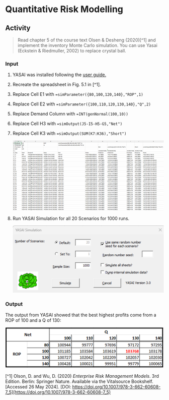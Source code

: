 # Quantitative Risk Modelling

## Activity
> Read chapter 5 of the course text Olsen & Desheng (2020)[^1] and implement the inventory Monte Carlo simulation. You can use Yasai (Eckstein & Riedmuller, 2002) to replace crystal ball.

### Input 
1. YASAI was installed following the [user guide.](https://sites.rutgers.edu/yasai/)
2. Recreate the spreadsheet in Fig. 5.1 in [^1].
3. Replace Cell E1 with `=simParameter({80,100,120,140},"ROP",1)`
4. Replace Cell E2 with `=simParameter({100,110,120,130,140},"Q",2)`
6. Replace Demand Column with `=INT(genNormal(100,10))`
7. Replace Cell H3 with `=simOutput(J5-I5-H5-G5,"Net")`
8. Replace Cell K3 with `=simOutput(SUM(K7:K36),"Short")`
   
   ![Formula view of spreadsheet reproduced from Fig 5.1 from Olson & Wu (2020)](./Assets/QRM_Formula.png)
10. Run YASAI Simulation for all 20 Scenarios for 1000 runs.

    ![YASAI input](./Assets/QRM_YASAI.png)

### Output
The output from YASAI showed that the best highest profits come from a ROP of 100 and a Q of 130:

![tabular output from YASAI](./Assets/YASAI_Out_T.png)

[^1] Olson, D. and Wu, D. (2020) *Enterprise Risk Management Models*. 3rd Edition. Berlin: Springer Nature. Available via the Vitalsource Bookshelf. [Accessed 26 May 2024]. [DOI: https://doi.org/10.1007/978-3-662-60608-7_5](https://doi.org/10.1007/978-3-662-60608-7_5)
